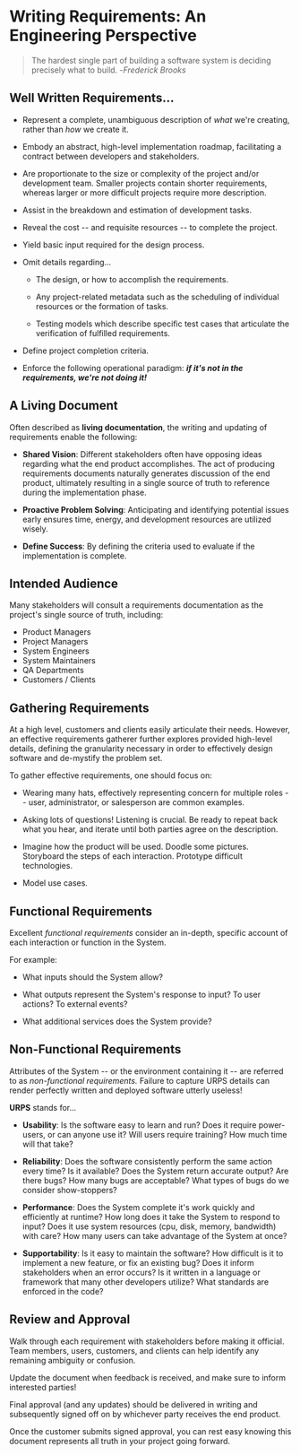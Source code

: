 <!-- TITLE: Writing Requirements: An Engineering Perspective -->
<!-- SUBTITLE: Tips and Tricks to Produce Effective Requirements Documents -->

# Writing Requirements: An Engineering Perspective

> The hardest single part of building a software system is deciding precisely what to build. -_Frederick Brooks_

## Well Written Requirements...

  * Represent a complete, unambiguous description of  _what_ we're creating, rather than _how_ we create it.

  * Embody an abstract, high-level implementation roadmap, facilitating a contract between developers and stakeholders.

  * Are proportionate to the size or complexity of the project and/or development team. Smaller projects contain shorter requirements, whereas larger or more difficult projects require more description.

  * Assist in the breakdown and estimation of development tasks.

  * Reveal the cost -- and requisite resources -- to complete the project.

  * Yield basic input required for the design process.

  * Omit details regarding...

     * The design, or how to accomplish the requirements.

     * Any project-related metadata such as the scheduling of individual resources or the formation of tasks.

     * Testing models which describe specific test cases that articulate the verification of fulfilled requirements.

  * Define project completion criteria.

  * Enforce the following operational paradigm: **_if it's not in the requirements, we're not doing it!_**

## A Living Document

Often described as **living documentation**, the writing and updating of requirements enable the following:

* **Shared Vision**: Different stakeholders often have opposing ideas regarding what the end product accomplishes. The act of producing requirements documents naturally generates discussion of the end product, ultimately resulting in a single source of truth to reference during the implementation phase.

* **Proactive Problem Solving**: Anticipating and identifying potential issues early ensures time, energy, and development resources are utilized wisely.

* **Define Success**: By defining the criteria used to evaluate if the implementation is complete.

## Intended Audience

Many stakeholders will consult a requirements documentation as the project's single source of truth, including:

* Product Managers
* Project Managers
* System Engineers
* System Maintainers
* QA Departments
* Customers / Clients

## Gathering Requirements

At a high level, customers and clients easily articulate their needs. However, an effective requirements gatherer further explores provided high-level details, defining the granularity necessary in order to effectively design software and de-mystify the problem set.

To gather effective requirements, one should focus on:

* Wearing many hats, effectively representing concern for multiple roles -- user, administrator, or salesperson are common examples.

* Asking lots of questions! Listening is crucial. Be ready to repeat back what you hear, and iterate until both parties agree on the description.

* Imagine how the product will be used. Doodle some pictures. Storyboard the steps of each interaction. Prototype difficult technologies.

* Model use cases.

## Functional Requirements

Excellent _functional requirements_ consider an in-depth, specific account of each interaction or function in the System.

For example:

* What inputs should the System allow?

* What outputs represent the System's response to input? To user actions? To external events?

* What additional services does the System provide?

## Non-Functional Requirements

Attributes of the System -- or the environment containing it -- are referred to as _non-functional requirements._ Failure to capture URPS details can render perfectly written and deployed software utterly useless!

**URPS** stands for...

* **Usability**: Is the software easy to learn and run? Does it require power-users, or can anyone use it? Will users require training? How much time will that take?

* **Reliability**: Does the software consistently perform the same action every time? Is it available? Does the System return accurate output? Are there bugs? How many bugs are acceptable? What types of bugs do we consider show-stoppers?

* **Performance**: Does the System complete it's work quickly and efficiently at runtime? How long does it take the System to respond to input? Does it use system resources (cpu, disk, memory, bandwidth) with care? How many users can take advantage of the System at once?

* **Supportability**: Is it easy to maintain the software? How difficult is it to implement a new feature, or fix an existing bug? Does it inform stakeholders when an error occurs? Is it written in a language or framework that many other developers utilize? What standards are enforced in the code?

## Review and Approval

Walk through each requirement with stakeholders before making it official. Team members, users, customers, and clients can help identify any remaining ambiguity or confusion.

Update the document when feedback is received, and make sure to inform interested parties!

Final approval (and any updates) should be delivered in writing and subsequently  signed off on by whichever party receives the end product.

Once the customer submits signed approval, you can rest easy knowing this document represents all truth in your project going forward.
